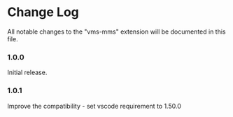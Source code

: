 # Change Log

All notable changes to the "vms-mms" extension will be documented in this file.

### 1.0.0

Initial release.

### 1.0.1

Improve the compatibility - set vscode requirement to 1.50.0